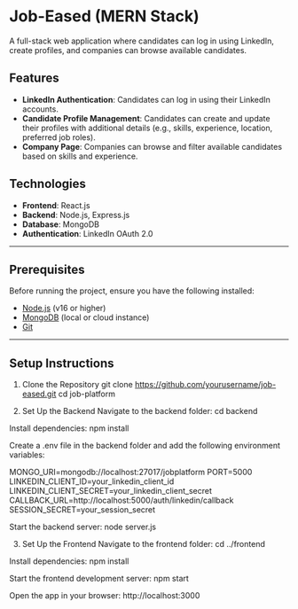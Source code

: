 # Job-Eased (MERN Stack)

A full-stack web application where candidates can log in using LinkedIn, create profiles, and companies can browse available candidates.

## Features
- **LinkedIn Authentication**: Candidates can log in using their LinkedIn accounts.
- **Candidate Profile Management**: Candidates can create and update their profiles with additional details (e.g., skills, experience, location, preferred job roles).
- **Company Page**: Companies can browse and filter available candidates based on skills and experience.

## Technologies
- **Frontend**: React.js
- **Backend**: Node.js, Express.js
- **Database**: MongoDB
- **Authentication**: LinkedIn OAuth 2.0

---

## Prerequisites
Before running the project, ensure you have the following installed:
- [Node.js](https://nodejs.org/) (v16 or higher)
- [MongoDB](https://www.mongodb.com/) (local or cloud instance)
- [Git](https://git-scm.com/)

---

## Setup Instructions

1. Clone the Repository
git clone https://github.com/yourusername/job-eased.git
cd job-platform

2. Set Up the Backend
Navigate to the backend folder:
cd backend

Install dependencies:
npm install

Create a .env file in the backend folder and add the following environment variables:

MONGO_URI=mongodb://localhost:27017/jobplatform
PORT=5000
LINKEDIN_CLIENT_ID=your_linkedin_client_id
LINKEDIN_CLIENT_SECRET=your_linkedin_client_secret
CALLBACK_URL=http://localhost:5000/auth/linkedin/callback
SESSION_SECRET=your_session_secret

Start the backend server:
node server.js

3. Set Up the Frontend
Navigate to the frontend folder:
cd ../frontend

Install dependencies:
npm install

Start the frontend development server:
npm start

Open the app in your browser:
http://localhost:3000
